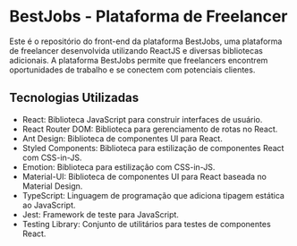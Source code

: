 # BestJobs - Plataforma de Freelancer

Este é o repositório do front-end da plataforma BestJobs, uma plataforma de freelancer desenvolvida utilizando ReactJS e diversas bibliotecas adicionais. A plataforma BestJobs permite que freelancers encontrem oportunidades de trabalho e se conectem com potenciais clientes.

## Tecnologias Utilizadas

- React: Biblioteca JavaScript para construir interfaces de usuário.
- React Router DOM: Biblioteca para gerenciamento de rotas no React.
- Ant Design: Biblioteca de componentes UI para React.
- Styled Components: Biblioteca para estilização de componentes React com CSS-in-JS.
- Emotion: Biblioteca para estilização com CSS-in-JS.
- Material-UI: Biblioteca de componentes UI para React baseada no Material Design.
- TypeScript: Linguagem de programação que adiciona tipagem estática ao JavaScript.
- Jest: Framework de teste para JavaScript.
- Testing Library: Conjunto de utilitários para testes de componentes React.
